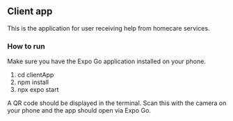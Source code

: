 ## Client app

This is the application for user receiving help from homecare services. 

### How to run 

Make sure you have the Expo Go application installed on your phone. 

1. cd clientApp
2. npm install
3. npx expo start

A QR code should be displayed in the terminal. Scan this with the camera on your phone and the app should open via Expo Go. 
